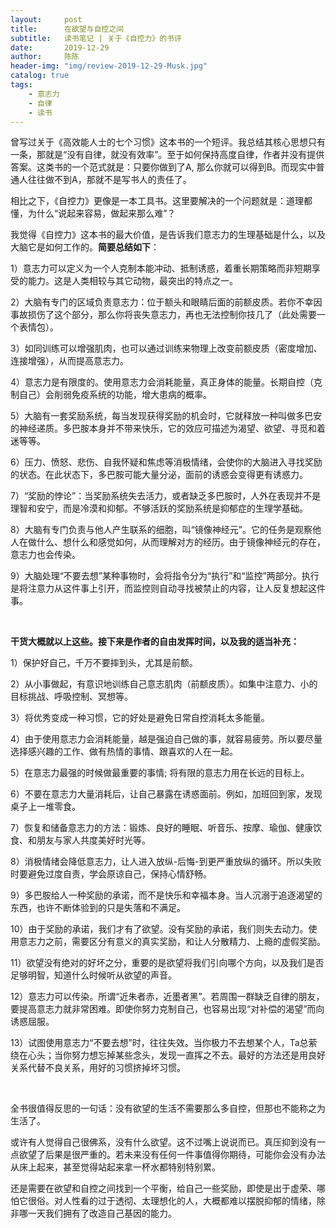 ```yaml
---
layout:     post
title:      在欲望与自控之间
subtitle:   读书笔记 | 关于《自控力》的书评
date:       2019-12-29
author:     陈陈
header-img: "img/review-2019-12-29-Musk.jpg"
catalog: true
tags:
    - 意志力
    - 自律
    - 读书
---
```


曾写过关于《高效能人士的七个习惯》这本书的一个短评。我总结其核心思想只有一条，那就是“没有自律，就没有效率”。至于如何保持高度自律，作者并没有提供答案。这类书的一个范式就是：只要你做到了A, 那么你就可以得到B。而现实中普通人往往做不到A，那就不是写书人的责任了。

相比之下，《自控力》更像是一本工具书。这里要解决的一个问题就是：道理都懂，为什么“说起来容易，做起来那么难”？

我觉得《自控力》这本书的最大价值，是告诉我们意志力的生理基础是什么，以及大脑它是如何工作的。**简要总结如下**：

1）意志力可以定义为一个人克制本能冲动、抵制诱惑，着重长期策略而非短期享受的能力。这是人类相较与其它动物，最突出的特点之一。

2）大脑有专门的区域负责意志力：位于额头和眼睛后面的前额皮质。若你不幸因事故损伤了这个部分，那么你将丧失意志力，再也无法控制你技几了（此处需要一个表情包）。

3）如同训练可以增强肌肉，也可以通过训练来物理上改变前额皮质（密度增加、连接增强），从而提高意志力。

4）意志力是有限度的。使用意志力会消耗能量，真正身体的能量。长期自控（克制自己）会削弱免疫系统的功能，增大患病的概率。

5）大脑有一套奖励系统，每当发现获得奖励的机会时，它就释放一种叫做多巴安的神经递质。多巴胺本身并不带来快乐，它的效应可描述为渴望、欲望、寻觅和着迷等等。

6）压力、愤怒、悲伤、自我怀疑和焦虑等消极情绪，会使你的大脑进入寻找奖励的状态。在此状态下，多巴胺可能大量分泌，面前的诱惑会变得更有诱惑力。

7）“奖励的悖论”：当奖励系统失去活力，或者缺乏多巴胺时，人外在表现并不是理智和安宁，而是冷漠和抑郁。不够活跃的奖励系统是抑郁症的生理学基础。

8）大脑有专门负责与他人产生联系的细胞，叫“镜像神经元”。它的任务是观察他人在做什么、想什么和感觉如何，从而理解对方的经历。由于镜像神经元的存在，意志力也会传染。

9）大脑处理“不要去想”某种事物时，会将指令分为“执行”和“监控”两部分。执行是将注意力从这件事上引开，而监控则自动寻找被禁止的内容，让人反复想起这件事。

<br />

**干货大概就以上这些。接下来是作者的自由发挥时间，以及我的适当补充：**

1）保护好自己，千万不要摔到头，尤其是前额。

2）从小事做起，有意识地训练自己意志肌肉（前额皮质）。如集中注意力、小的目标挑战、呼吸控制、冥想等。

3）将优秀变成一种习惯，它的好处是避免日常自控消耗太多能量。

4）由于使用意志力会消耗能量，越是强迫自己做的事，就容易疲劳。所以要尽量选择感兴趣的工作、做有热情的事情、跟喜欢的人在一起。

5）在意志力最强的时候做最重要的事情; 将有限的意志力用在长远的目标上。

6）不要在意志力大量消耗后，让自己暴露在诱惑面前。例如，加班回到家，发现桌子上一堆零食。

7）恢复和储备意志力的方法：锻炼、良好的睡眠、听音乐、按摩、瑜伽、健康饮食、和朋友与家人共度美好时光等。

8）消极情绪会降低意志力，让人进入放纵-后悔-到更严重放纵的循环。所以失败时要避免过度自责，学会原谅自己，保持心情舒畅。

9）多巴胺给人一种奖励的承诺，而不是快乐和幸福本身。当人沉溺于追逐渴望的东西，也许不断体验到的只是失落和不满足。

10）由于奖励的承诺，我们才有了欲望。没有奖励的承诺，我们则失去动力。使用意志力之前，需要区分有意义的真实奖励，和让人分散精力、上瘾的虚假奖励。

11）欲望没有绝对的好坏之分，重要的是欲望将我们引向哪个方向，以及我们是否足够明智，知道什么时候听从欲望的声音。

12）意志力可以传染。所谓“近朱者赤，近墨者黑”。若周围一群缺乏自律的朋友，要提高意志力就非常困难。即使你努力克制自己，也容易出现“对补偿的渴望”而向诱惑屈服。

13）试图使用意志力“不要去想”时，往往失效。当你极力不去想某个人，Ta总萦绕在心头；当你努力想忘掉某些念头，发现一直挥之不去。最好的方法还是用良好关系代替不良关系，用好的习惯挤掉坏习惯。

<br />

全书很值得反思的一句话：没有欲望的生活不需要那么多自控，但那也不能称之为生活了。

或许有人觉得自己很佛系，没有什么欲望。这不过嘴上说说而已。真压抑到没有一点欲望了后果是很严重的。若未来没有任何一件事值得你期待，可能你会没有办法从床上起来，甚至觉得站起来拿一杯水都特别特别累。

还是需要在欲望和自控之间找到一个平衡，给自己一些奖励，即使是出于虚荣、哪怕它很俗。对人性看的过于透彻、太理想化的人，大概都难以摆脱抑郁的情绪，除非哪一天我们拥有了改造自己基因的能力。

